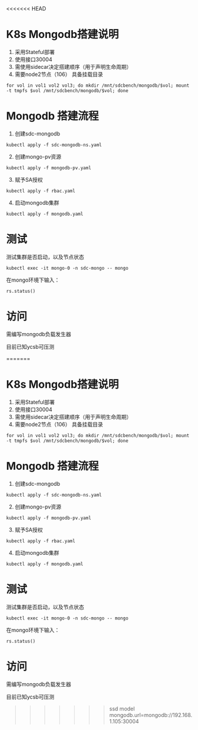 <<<<<<< HEAD
# K8s Mongodb搭建说明
1. 采用Stateful部署
2. 使用接口30004
3. 需使用sidecar决定搭建顺序（用于声明生命周期）
4. 需要node2节点（106） 具备挂载目录

```
for vol in vol1 vol2 vol3; do mkdir /mnt/sdcbench/mongodb/$vol; mount -t tmpfs $vol /mnt/sdcbench/mongodb/$vol; done
```

# Mongodb 搭建流程
1. 创建sdc-mongodb
```
kubectl apply -f sdc-mongodb-ns.yaml
```
2. 创建mongo-pv资源
```
kubectl apply -f mongodb-pv.yaml
```
3. 赋予SA授权
```
kubectl apply -f rbac.yaml
```
4. 启动mongodb集群
```
kubectl apply -f mongodb.yaml
```

# 测试
测试集群是否启动，以及节点状态
```
kubectl exec -it mongo-0 -n sdc-mongo -- mongo
```
在mongo环境下输入：
```
rs.status()
```

# 访问

需编写mongodb负载发生器

目前已知ycsb可压测

=======
# K8s Mongodb搭建说明
1. 采用Stateful部署
2. 使用接口30004
3. 需使用sidecar决定搭建顺序（用于声明生命周期）
4. 需要node2节点（106） 具备挂载目录

```
for vol in vol1 vol2 vol3; do mkdir /mnt/sdcbench/mongodb/$vol; mount -t tmpfs $vol /mnt/sdcbench/mongodb/$vol; done
```

# Mongodb 搭建流程
1. 创建sdc-mongodb
```
kubectl apply -f sdc-mongodb-ns.yaml
```
2. 创建mongo-pv资源
```
kubectl apply -f mongodb-pv.yaml
```
3. 赋予SA授权
```
kubectl apply -f rbac.yaml
```
4. 启动mongodb集群
```
kubectl apply -f mongodb.yaml
```

# 测试
测试集群是否启动，以及节点状态
```
kubectl exec -it mongo-0 -n sdc-mongo -- mongo
```
在mongo环境下输入：
```
rs.status()
```

# 访问

需编写mongodb负载发生器

目前已知ycsb可压测

>>>>>>> ssd model
mongodb.url=mongodb://192.168.1.105:30004
